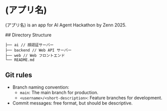 # (アプリ名)
(アプリ名) is an app for AI Agent Hackathon by Zenn 2025.

## Directory Structure

```
├── ai // 顔認証サーバー
├── backend // Web API サーバー
├── web // Web フロントエンド
└── README.md
```

## Git rules
- Branch naming convention:
  - `main`: The main branch for production.
  - `<username>/<short-description>`: Feature branches for development.
- Commit messages: free format, but should be descriptive.